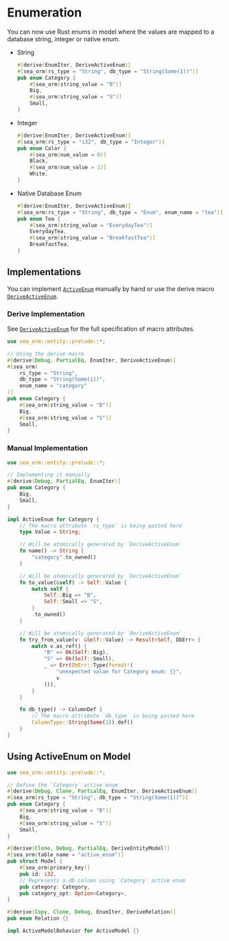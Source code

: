 # Enumeration

You can now use Rust enums in model where the values are mapped to a database string, integer or native enum.

- String
    ```rust
    #[derive(EnumIter, DeriveActiveEnum)]
    #[sea_orm(rs_type = "String", db_type = "String(Some(1))")]
    pub enum Category {
        #[sea_orm(string_value = "B")]
        Big,
        #[sea_orm(string_value = "S")]
        Small,
    }
    ```

- Integer
    ```rust
    #[derive(EnumIter, DeriveActiveEnum)]
    #[sea_orm(rs_type = "i32", db_type = "Integer")]
    pub enum Color {
        #[sea_orm(num_value = 0)]
        Black,
        #[sea_orm(num_value = 1)]
        White,
    }
    ```

- Native Database Enum
    ```rust
    #[derive(EnumIter, DeriveActiveEnum)]
    #[sea_orm(rs_type = "String", db_type = "Enum", enum_name = "tea")]
    pub enum Tea {
        #[sea_orm(string_value = "EverydayTea")]
        EverydayTea,
        #[sea_orm(string_value = "BreakfastTea")]
        BreakfastTea,
    }
    ```

## Implementations

You can implement [`ActiveEnum`](https://docs.rs/sea-orm/0.4/sea_orm/entity/trait.ActiveEnum.html) manually by hand or use the derive macro [`DeriveActiveEnum`](https://docs.rs/sea-orm/0.4/sea_orm/derive.DeriveActiveEnum.html).

### Derive Implementation

See [`DeriveActiveEnum`](https://docs.rs/sea-orm/0.4/sea_orm/derive.DeriveActiveEnum.html) for the full specification of macro attributes.

```rust
use sea_orm::entity::prelude::*;

// Using the derive macro
#[derive(Debug, PartialEq, EnumIter, DeriveActiveEnum)]
#[sea_orm(
    rs_type = "String",
    db_type = "String(Some(1))",
    enum_name = "category"
)]
pub enum Category {
    #[sea_orm(string_value = "B")]
    Big,
    #[sea_orm(string_value = "S")]
    Small,
}
```

### Manual Implementation

```rust
use sea_orm::entity::prelude::*;

// Implementing it manually
#[derive(Debug, PartialEq, EnumIter)]
pub enum Category {
    Big,
    Small,
}

impl ActiveEnum for Category {
    // The macro attribute `rs_type` is being pasted here
    type Value = String;

    // Will be atomically generated by `DeriveActiveEnum`
    fn name() -> String {
        "category".to_owned()
    }

    // Will be atomically generated by `DeriveActiveEnum`
    fn to_value(&self) -> Self::Value {
        match self {
            Self::Big => "B",
            Self::Small => "S",
        }
        .to_owned()
    }

    // Will be atomically generated by `DeriveActiveEnum`
    fn try_from_value(v: &Self::Value) -> Result<Self, DbErr> {
        match v.as_ref() {
            "B" => Ok(Self::Big),
            "S" => Ok(Self::Small),
            _ => Err(DbErr::Type(format!(
                "unexpected value for Category enum: {}",
                v
            ))),
        }
    }

    fn db_type() -> ColumnDef {
        // The macro attribute `db_type` is being pasted here
        ColumnType::String(Some(1)).def()
    }
}
```

## Using ActiveEnum on Model

```rust
use sea_orm::entity::prelude::*;

// Define the `Category` active enum
#[derive(Debug, Clone, PartialEq, EnumIter, DeriveActiveEnum)]
#[sea_orm(rs_type = "String", db_type = "String(Some(1))")]
pub enum Category {
    #[sea_orm(string_value = "B")]
    Big,
    #[sea_orm(string_value = "S")]
    Small,
}

#[derive(Clone, Debug, PartialEq, DeriveEntityModel)]
#[sea_orm(table_name = "active_enum")]
pub struct Model {
    #[sea_orm(primary_key)]
    pub id: i32,
    // Represents a db column using `Category` active enum
    pub category: Category,
    pub category_opt: Option<Category>,
}

#[derive(Copy, Clone, Debug, EnumIter, DeriveRelation)]
pub enum Relation {}

impl ActiveModelBehavior for ActiveModel {}
```
